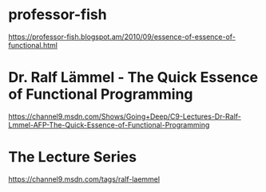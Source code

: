 # professor-fish
https://professor-fish.blogspot.am/2010/09/essence-of-essence-of-functional.html

# Dr. Ralf Lämmel - The Quick Essence of Functional Programming
https://channel9.msdn.com/Shows/Going+Deep/C9-Lectures-Dr-Ralf-Lmmel-AFP-The-Quick-Essence-of-Functional-Programming

# The Lecture Series
https://channel9.msdn.com/tags/ralf-laemmel
